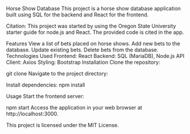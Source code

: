 Horse Show Database
This project is a horse show database application built using SQL for the backend and React for the frontend.

Citation:
This project was started by using the Oregon State University starter guide for node.js and React. The provided code 
is cited in the app. 

Features
View a list of bets placed on horse shows.
Add new bets to the database.
Update existing bets.
Delete bets from the database.
Technologies Used
Frontend: React
Backend: SQL (MariaDB), Node.js
API Client: Axios
Styling: Bootstrap
Installation
Clone the repository:


git clone <repository-url>
Navigate to the project directory:

Install dependencies:
npm install

Usage
Start the frontend server:

npm start
Access the application in your web browser at http://localhost:3000.


This project is licensed under the MIT License.
